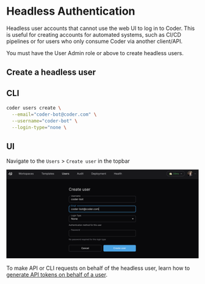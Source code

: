 # Headless Authentication

Headless user accounts that cannot use the web UI to log in to Coder. This is
useful for creating accounts for automated systems, such as CI/CD pipelines or
for users who only consume Coder via another client/API.

You must have the User Admin role or above to create headless users.

## Create a headless user

<div class="tabs">

## CLI

```sh
coder users create \
  --email="coder-bot@coder.com" \
  --username="coder-bot" \
  --login-type="none \
```

## UI

Navigate to the `Users` > `Create user` in the topbar

![Create a user via the UI](../../images/admin/users/headless-user.png)

</div>

To make API or CLI requests on behalf of the headless user, learn how to
[generate API tokens on behalf of a user](./sessions-tokens.md#generate-a-long-lived-api-token-on-behalf-of-another-user).
